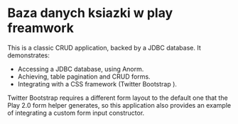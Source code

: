 Baza danych ksiazki w play freamwork
=======

This is a classic CRUD application, backed by a JDBC database. It demonstrates:

- Accessing a JDBC database, using Anorm.
- Achieving, table pagination and CRUD forms.
- Integrating with a CSS framework (Twitter Bootstrap ).

Twitter Bootstrap requires a different form layout to the default one that the Play 2.0 form helper generates, so this application also provides an example of integrating a custom form input constructor.
